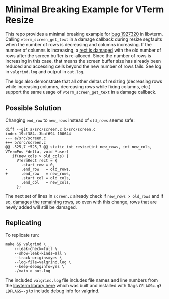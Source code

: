 # Minimal Breaking Example for VTerm Resize

This repo provides a minimal breaking example for [bug
1927320](https://bugs.launchpad.net/libvterm/+bug/1927320) in libvterm.
Calling `vterm_screen_get_text` in a damage callback during resize
segfaults when the number of rows is decreasing and columns increasing. If
the number of columns is increasing, a [rect is damaged](https://github.com/neovim/libvterm/blob/nvim/src/screen.c#L532) with the old number
of rows after the screen buffer is re-alloced. Since the number of rows is
increasing in this case, that means the screen buffer size has already
been reduced and accessing cells beyond the new number of rows fails.
See log in `valgrind.log` and output in `out.log`.

The logs also demonstrate that all other deltas of resizing (decreasing rows
while increasing columns, decreasing rows while fixing columns, etc.)
support the same usage of `vterm_screen_get_text` in a damage callback.

## Possible Solution

Changing `end_row` to `new_rows` instead of `old_rows` seems safe:
```
diff --git a/src/screen.c b/src/screen.c
index 19cf384..3baf694 100644
--- a/src/screen.c
+++ b/src/screen.c
@@ -525,7 +525,7 @@ static int resize(int new_rows, int new_cols, VTermPos *delta, void *user)
   if(new_cols > old_cols) {
     VTermRect rect = {
       .start_row = 0,
-      .end_row   = old_rows,
+      .end_row   = new_rows,
       .start_col = old_cols,
       .end_col   = new_cols,
     };
```

The next set of lines in `screen.c` already check if `new_rows > old_rows` and if so, [damages the remaining rows](https://github.com/neovim/libvterm/blob/nvim/src/screen.c#L564-570), so even with this change, rows that are newly added will still be damaged.

## Replicating

To replicate run:
```
make && valgrind \
    --leak-check=full \
    --show-leak-kinds=all \
    --track-origins=yes \
    --log-file=valgrind.log \
    --keep-debuginfo=yes \
    ./main > out.log
```

The included `valgrind.log` file includes file names and line numbers from
the [libvterm library here](https://github.com/neovim/libvterm) which was
built and installed with flags `CFLAGS=-g3 LDFLAGS=-g` to include debug
info for valgrind.
